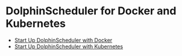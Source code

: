 # DolphinScheduler for Docker and Kubernetes

- [Start Up DolphinScheduler with Docker](https://dolphinscheduler.apache.org/en-us/docs/3.1.2/guide/start/docker)
- [Start Up DolphinScheduler with Kubernetes](https://dolphinscheduler.apache.org/en-us/docs/3.1.2/guide/installation/kubernetes)
